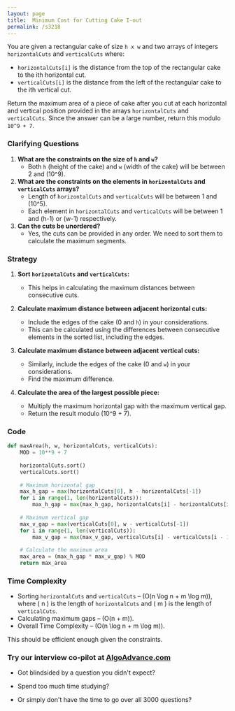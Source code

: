 ```yaml
---
layout: page
title:  Minimum Cost for Cutting Cake I-out
permalink: /s3218
---
```


You are given a rectangular cake of size `h x w` and two arrays of integers `horizontalCuts` and `verticalCuts` where:
- `horizontalCuts[i]` is the distance from the top of the rectangular cake to the ith horizontal cut.
- `verticalCuts[i]` is the distance from the left of the rectangular cake to the ith vertical cut.

Return the maximum area of a piece of cake after you cut at each horizontal and vertical position provided in the arrays `horizontalCuts` and `verticalCuts`. Since the answer can be a large number, return this modulo `10^9 + 7`.

### Clarifying Questions
1. **What are the constraints on the size of `h` and `w`?**
    - Both `h` (height of the cake) and `w` (width of the cake) will be between 2 and \(10^9\).
2. **What are the constraints on the elements in `horizontalCuts` and `verticalCuts` arrays?**
    - Length of `horizontalCuts` and `verticalCuts` will be between 1 and \(10^5\).
    - Each element in `horizontalCuts` and `verticalCuts` will be between 1 and \(h-1\) or \(w-1\) respectively.
3. **Can the cuts be unordered?**
    - Yes, the cuts can be provided in any order. We need to sort them to calculate the maximum segments.

### Strategy

1. **Sort `horizontalCuts` and `verticalCuts`:**
    - This helps in calculating the maximum distances between consecutive cuts.
    
2. **Calculate maximum distance between adjacent horizontal cuts:**
    - Include the edges of the cake (0 and `h`) in your considerations.
    - This can be calculated using the differences between consecutive elements in the sorted list, including the edges.
    
3. **Calculate maximum distance between adjacent vertical cuts:**
    - Similarly, include the edges of the cake (0 and `w`) in your considerations.
    - Find the maximum difference.

4. **Calculate the area of the largest possible piece:**
    - Multiply the maximum horizontal gap with the maximum vertical gap.
    - Return the result modulo \(10^9 + 7\).

### Code

```python
def maxArea(h, w, horizontalCuts, verticalCuts):
    MOD = 10**9 + 7
    
    horizontalCuts.sort()
    verticalCuts.sort()
    
    # Maximum horizontal gap
    max_h_gap = max(horizontalCuts[0], h - horizontalCuts[-1])
    for i in range(1, len(horizontalCuts)):
        max_h_gap = max(max_h_gap, horizontalCuts[i] - horizontalCuts[i - 1])
    
    # Maximum vertical gap
    max_v_gap = max(verticalCuts[0], w - verticalCuts[-1])
    for i in range(1, len(verticalCuts)):
        max_v_gap = max(max_v_gap, verticalCuts[i] - verticalCuts[i - 1])
    
    # Calculate the maximum area
    max_area = (max_h_gap * max_v_gap) % MOD
    return max_area
```

### Time Complexity

- Sorting `horizontalCuts` and `verticalCuts` – \(O(n \log n + m \log m)\), where \( n \) is the length of `horizontalCuts` and \( m \) is the length of `verticalCuts`.
- Calculating maximum gaps – \(O(n + m)\).
- Overall Time Complexity – \(O(n \log n + m \log m)\).

This should be efficient enough given the constraints.


### Try our interview co-pilot at [AlgoAdvance.com](https://algoAdvance.com)

- Got blindsided by a question you didn't expect?

- Spend too much time studying?

- Or simply don't have the time to go over all 3000 questions?

